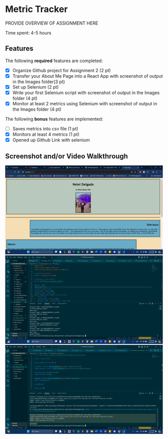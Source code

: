 # Metric Tracker

PROVIDE OVERVIEW OF ASSIGNMENT HERE

Time spent: 4-5 hours 

## Features

The following **required** features are completed:

- [X] Organize Github project for Assignment 2 (2 pt)
- [X] Transfer your About Me Page into a React App with screenshot of output in the Images folder(3 pt)
- [X] Set up Selenium (2 pt)
- [X] Write your first Selenium script with screenshot of output in the Images folder (4 pt)
- [X] Monitor at least 2 metrics using Selenium with screenshot of output in the Images folder (4 pt)

The following **bonus** features are implemented:

- [ ] Saves metrics into csv file (1 pt)
- [X] Monitors at least 4 metrics (1 pt)
- [X] Opened up Github Link with selenium

## Screenshot and/or Video Walkthrough


<img src="images/aboutmeOnReact.png" alt="About Me On React">
<img src="images/metric_tracker_output.png" alt="Metric Tracker Output">
<img src="images/selenium_tutoria_output.png" alt="Selenium Tutorial">



